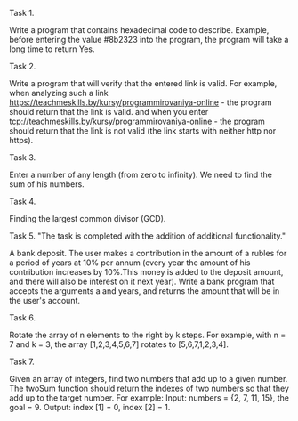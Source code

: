 Task 1.

Write a program that contains hexadecimal code to describe.
Example, before entering the value #8b2323 into the program,
the program will take a long time to return Yes.

Task 2.

Write a program that will verify that the entered link is valid.
For example, when analyzing such a link https://teachmeskills.by/kursy/programmirovaniya-online -
the program should return that the link is valid.
and when you enter tcp://teachmeskills.by/kursy/programmirovaniya-online - 
the program should return that the link is not valid (the link starts with neither http nor https).

Task 3.

Enter a number of any length (from zero to infinity). We need to find the sum of his numbers.

Task 4.

Finding the largest common divisor (GCD).


Task 5. 
"The task is completed with the addition of additional functionality."

A bank deposit.
The user makes a contribution in the amount of a rubles for a period of years at 10% per annum
(every year the amount of his contribution increases by 10%.This money is added to
the deposit amount, and there will also be interest on it next year).
Write a bank program that accepts the arguments a and years, and returns
the amount that will be in the user's account.

Task 6.

Rotate the array of n elements to the right by k steps.
For example, with n = 7 and k = 3, the array [1,2,3,4,5,6,7] rotates to [5,6,7,1,2,3,4].

Task 7.

Given an array of integers, find two numbers that add up to a given number.
The twoSum function should return the indexes of two numbers so that they add
up to the target number. For example:
Input: numbers = {2, 7, 11, 15}, the goal = 9.
Output: index [1] = 0, index [2] = 1.
